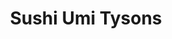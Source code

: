 ---
layout: place
title: Sushi Umi Tysons
permalink: /virginia/tysons/sushi-umi-tysons.html
stateAbbr: VA
stateName: Virginia
cityName: Tysons
seo:
  type: restaurant
  links: null
place_id: ChIJsetWhkZLtokRUTMEcxZQQg8
photos:
  - name: >-
      places/ChIJsetWhkZLtokRUTMEcxZQQg8/photos/AeeoHcJ7PeEvmph8EEM66adPe7-OxUUnA83AkJpMuEtampiYZRx_llDByk4sKiZZXV99VUGO0RUV9HfzBvMGR7_pUWTc50Qc4CHcg5DU2om6UyhVJDDnHVS3xo7bHDNhUjYzGeBdS70z1CUZhZLALk2flH4aww-cFAZ3SRzwpemgX9mIz9LnRJCecEfPoXT1L5JS_mPx09_RpVZyy-tsYLiVL9d_mTgYLepr_z538JWkhgjgYRpPgPglJdsy35kV0AUqNq7jUwQL-D0sg9xNaAx31s08NahA_KWc5j80qRmRTE_LRxtgO8DSEy5IJtlmc8HMtbOfrdX_8TLYoF9W9V8_C7rxoi1gfIp4clohnI3kMtTjidjhwoQcnGInzO1ZA2SmTLIIv3eOMA5IbZEQUWnKa5NVLzE1djn1UGO328h0KZd0lw
    widthPx: 3024
    heightPx: 3024
    authorAttributions:
      - displayName: Y.C. Wu
        uri: https://maps.google.com/maps/contrib/108697551735944542899
        photoUri: >-
          https://lh3.googleusercontent.com/a/ACg8ocK8Co__vTmBRb1MOm0lLf5SZVFDtkRROzWke5DOgc9lO8SuRV4=s100-p-k-no-mo
    flagContentUri: >-
      https://www.google.com/local/imagery/report/?cb_client=maps_api_places.places_api&image_key=!1e10!2sCIHM0ogKEICAgIDr6JSVQQ&hl=en-US
    googleMapsUri: >-
      https://www.google.com/maps/place//data=!3m4!1e2!3m2!1sCIHM0ogKEICAgIDr6JSVQQ!2e10!4m2!3m1!1s0x89b64b468656ebb1:0xf42501673043351
  - name: >-
      places/ChIJsetWhkZLtokRUTMEcxZQQg8/photos/AeeoHcIK5A_3vWExYvqblpWa5vHtHHvK_vOqGw3jsEO06-ERhEXjijn7Lp_cMFe-SrGDzvI0Hbt_elYmNH2m9JqK4gYhOBdNPRvOVqjT2Zc98Cpl6xQJpfOv_aA3XsfN12QTPRO0p1PLwjz-MCnZyP1PCNa2tkwKwpPKD5IeoKbL2uYOsrx4fJIR3saCPfyMkoGaESAqw0B5nDcdPwmT7KFaJV0c15lcQ0NMtVDk6OqkPNGlPmsVR7nF0yvE1OzyWaokT5cVhFeHEuYezlk0k7GDnDCCOif9JpYhibziIOjouiPV4w
    widthPx: 4032
    heightPx: 3024
    authorAttributions:
      - displayName: Sushi Umi Tysons
        uri: https://maps.google.com/maps/contrib/113393778140312923115
        photoUri: >-
          https://lh3.googleusercontent.com/a-/ALV-UjUAih_vSfmZWB8v8VnZYAvbqnZof7f2qP26Ctd-aW8DVbJyNPU=s100-p-k-no-mo
    flagContentUri: >-
      https://www.google.com/local/imagery/report/?cb_client=maps_api_places.places_api&image_key=!1e10!2sAF1QipOQ_X2zDY0LxWLTMsNGg42PPt1_Fc9jIdGbrIsh&hl=en-US
    googleMapsUri: >-
      https://www.google.com/maps/place//data=!3m4!1e2!3m2!1sAF1QipOQ_X2zDY0LxWLTMsNGg42PPt1_Fc9jIdGbrIsh!2e10!4m2!3m1!1s0x89b64b468656ebb1:0xf42501673043351
  - name: >-
      places/ChIJsetWhkZLtokRUTMEcxZQQg8/photos/AeeoHcLxASCHILiW5QEMLmjD7jX0UGIXLrHClxA5Rg0c0UwoyN5_X9q5rQQavW4fZbn-vQViOigqBNd8OKEZWC_9awHw2DnJ53p1uSryIF4wEIRb1xo7mR0X27rb31YUMCTw2oc3_uyXrrf0cTQZHHO04X7wbmS-HerXJPmqoUu0Cvjym19xo2V4aQXsGCg6oMrjo7kPfwCmVpUrYldnhBNtTCFXzro-NX4oAAYYAEmNvMN7RXeKK_rDUsDhb0rmGmeQe76BDVfvA2ooLJ8dG03N-MsSOv2L3ED2DsmZX7IL_V3lLAqQlg1uWwCUqJpCvwBPTo92ntugu7HdUbMCcMBJEE-ihoTkrruzAMbxMF6Xbfr5cTl5-q3yKtR_jeOiHWShFrV-LT7qm_59YB-AhmscXbFL8dzwkArqPcXAecsbq7WHHA
    widthPx: 3024
    heightPx: 4032
    authorAttributions:
      - displayName: Dolores Rejoice Dizon
        uri: https://maps.google.com/maps/contrib/117166458760927746195
        photoUri: >-
          https://lh3.googleusercontent.com/a-/ALV-UjUUjuRBoBPrjGyFRbx5lLn08U0q0BBVuiYoj_rTuQqTbt2d0zeh=s100-p-k-no-mo
    flagContentUri: >-
      https://www.google.com/local/imagery/report/?cb_client=maps_api_places.places_api&image_key=!1e10!2sCIHM0ogKEICAgMCItMn0Lg&hl=en-US
    googleMapsUri: >-
      https://www.google.com/maps/place//data=!3m4!1e2!3m2!1sCIHM0ogKEICAgMCItMn0Lg!2e10!4m2!3m1!1s0x89b64b468656ebb1:0xf42501673043351
  - name: >-
      places/ChIJsetWhkZLtokRUTMEcxZQQg8/photos/AeeoHcL_OEjxzITRGs-msS98spNSo3e6v3FFhZkvDVqHk23ZdJohaQl7icfPWVRVHj6Z0cl0c6_XhF92l1GioNsWjnQdgejL7LH6TZKx6LngmLG4tU1AJ09jUQnwPRSc6XkODJlzgsiT_TPJWq42CdT3sRXDe9z0qDCLQ17Tf3DK5tG524k3ZoHhN0mwbLzzDBP2l5QWVT_pysIC5cy4PnGi1M5G3w9n0iGgTJhnhUqBdwye-fs1JRRedMyLkdyAH4oTDLQxVq4G-lVzclpRgTGO5js7G723_7SdyvZqSXL6BZRVYfopUJOzh312UiPjg6y4B6IbEHBM5wt5fWoXoUaDvsU68NfvHTjouAB_SuV9dk2W9qkVWenqmwBgSkpjRACMZm-pSIAPLeD7m8pr88xG3H1TZAOqCPqh62VieBPe4zSTgB_5
    widthPx: 3902
    heightPx: 2552
    authorAttributions:
      - displayName: Bo
        uri: https://maps.google.com/maps/contrib/116837724913605307572
        photoUri: >-
          https://lh3.googleusercontent.com/a/ACg8ocKkbuFrztoJb5UyXvTALQNoAUd-niJwfde4x9mgleB9JiFuhjJo=s100-p-k-no-mo
    flagContentUri: >-
      https://www.google.com/local/imagery/report/?cb_client=maps_api_places.places_api&image_key=!1e10!2sCIHM0ogKEICAgID7lKDOrwE&hl=en-US
    googleMapsUri: >-
      https://www.google.com/maps/place//data=!3m4!1e2!3m2!1sCIHM0ogKEICAgID7lKDOrwE!2e10!4m2!3m1!1s0x89b64b468656ebb1:0xf42501673043351
  - name: >-
      places/ChIJsetWhkZLtokRUTMEcxZQQg8/photos/AeeoHcI6ISc6FNccGp2N7f1iwMnapvNNfw5fX7rkIv3vQhj-7kfH3InO6PN4Cm39tVKD5Kfx9Nu_cykUttCQjoRbIHBS2epzGgsySuZ-rPEwCKQCa8-e1m5ffldN_1cmmRxUGjJJ-4N-pBWFQFvh3bAknDGlE4xuAVVtpvAFRxy2iaVWjtRZF4T7Ms_NmkU_Rbp4boU8tF3WbtlyijysPmZ9szFhywYq7w8r3JMJor-TrcthMripZIrAAM3_XrHOvOuPV32cAzSUscKbCLMwBniymslcP7VOhrYJtUnuMv07qbYlfnt_ed1_MFCyOrVm_hiEx-eVrVSUHWh78YYLQ01LoME9f_-AqOvI2cnPTcLVAwnrTp6QQrbfm3Ws7hKntB9zSHPm4zhWwM2Vv_Mc0GbBa-6zfa5F8nihEy61ZSkW6uQ
    widthPx: 4800
    heightPx: 3600
    authorAttributions:
      - displayName: Mana
        uri: https://maps.google.com/maps/contrib/112881792792628011618
        photoUri: >-
          https://lh3.googleusercontent.com/a-/ALV-UjUwuAjfAObiDtvQ3tLlJzVf0vxMaAg-pTxThbBsbdVPEnKpMfc1iA=s100-p-k-no-mo
    flagContentUri: >-
      https://www.google.com/local/imagery/report/?cb_client=maps_api_places.places_api&image_key=!1e10!2sCIHM0ogKEICAgID7u_SoIQ&hl=en-US
    googleMapsUri: >-
      https://www.google.com/maps/place//data=!3m4!1e2!3m2!1sCIHM0ogKEICAgID7u_SoIQ!2e10!4m2!3m1!1s0x89b64b468656ebb1:0xf42501673043351
  - name: >-
      places/ChIJsetWhkZLtokRUTMEcxZQQg8/photos/AeeoHcJHGJTkZCRNHzIIySCdN89QWxg3OF9P1oADlq2BYOu8bx0Zifw7seYIsnbaBbOPZ3sV-hRjmBXS2KJl4kwcm1vgt4Ae6cro5JpsWza6fd8_i_fuUYAfv_T157KcxZ2e-Z8x3dUj9IKw215PZRsuwz19t2dmW9jtVjM-pjj51uYLycJ39atLVNoXbKgxAQ1hH4Ig_yvKh0rC5aJ_V6qhul8EvMlYrlwFSrYX8vNTesqYxnlM-n6-c0mwixfod5K6uHeyd12SnHwq8aXU7x7e9WM-osFvsI3lvTyTMi8-OnOrpAJsZwxfc6uxu5IoR9srn27tXMClmZg0_4iPEPxvBABdDSvegfO4fgyEfyU65LUCnU9N4ZyWf1-LLD5GxJWo2UDg7fvPQwnrCDXq7m9LFGv35kkg12JCpSINg3qfYXc-2A
    widthPx: 4000
    heightPx: 3000
    authorAttributions:
      - displayName: JMH
        uri: https://maps.google.com/maps/contrib/104432785261791924458
        photoUri: >-
          https://lh3.googleusercontent.com/a-/ALV-UjU4BP_J2lV_ZYaAGU9LKsIeSMgX8G7soKuBY3T_77DIeqMa_8P7=s100-p-k-no-mo
    flagContentUri: >-
      https://www.google.com/local/imagery/report/?cb_client=maps_api_places.places_api&image_key=!1e10!2sCIHM0ogKEICAgIC__u3oNQ&hl=en-US
    googleMapsUri: >-
      https://www.google.com/maps/place//data=!3m4!1e2!3m2!1sCIHM0ogKEICAgIC__u3oNQ!2e10!4m2!3m1!1s0x89b64b468656ebb1:0xf42501673043351
  - name: >-
      places/ChIJsetWhkZLtokRUTMEcxZQQg8/photos/AeeoHcJMWJ6LEr-zz2FpCDEIeaFoWjviEnimc7Tve7MOpK-i5yFjU6kqIH18x3I5kR4gmp79d3b0cQHeFu13-WRV9jkqAaR26x1p6u65608cmtcD5mm32G93J_zswY2o1RjbkGXIznT_ttJ8Q-UIMDXyGAXFye45O_Op-9bAUnM6uDykOEhgINTn7mbzSPhWJr96lLLC047YreGr2GfbzAXJBRlt2g09AGDpKRcrPdTnVguWnjt5fQMGg2Sq_mD9oP8MK7iSvohx2Kb8Ob-WDEkqUdS8RPR-DeytM3dPu2g0Dnxt0Rx5AuBOSBGGm8DPdZB9TG1Vj7FdP_5kjTReRGzqluAX9hgr3LnMwWBtu2g9tHRfbXAAIUyGiU0405gLRkr7cwT6wOPn8qXFADkA7dgzTOdQdqKsjpTvLGl_UM3A8kf8q_Ts
    widthPx: 3600
    heightPx: 4800
    authorAttributions:
      - displayName: Nick Carvalho
        uri: https://maps.google.com/maps/contrib/118385682312620151107
        photoUri: >-
          https://lh3.googleusercontent.com/a-/ALV-UjWYynfcUAaIyZ9oXr64r7cFatDA6IT24nVulNzwSJyzNg8byYrf=s100-p-k-no-mo
    flagContentUri: >-
      https://www.google.com/local/imagery/report/?cb_client=maps_api_places.places_api&image_key=!1e10!2sCIHM0ogKEICAgIDf9_byzwE&hl=en-US
    googleMapsUri: >-
      https://www.google.com/maps/place//data=!3m4!1e2!3m2!1sCIHM0ogKEICAgIDf9_byzwE!2e10!4m2!3m1!1s0x89b64b468656ebb1:0xf42501673043351
  - name: >-
      places/ChIJsetWhkZLtokRUTMEcxZQQg8/photos/AeeoHcI9-BiwoTdt-z6Esy2e8dd2Trj1ZZ5T73T_8YQp-fKRj_3fwTJOPBEyI5HaP7eSeUy3MErthtN3U-nCRE9Ryjvee1OrRMOFxcW-8JO0sBZwH48_Z9UVPRKjK92Kk7aE5BzXYKrHFVcPw5t0Wkt4lbh7b5NfLno0_tf3wwH8xTAFEO0Gf5hgJT-KPTRF62rd9uWzv6Cxd42MynlGuhFqZc4k-NhEyZkYo-ndPb6hNr7CNmCF-hQwhsqZhyqg1Ma7DUqweGoTKO_uucTe-tstsVsdmsvENVBIXHQTGLT90qrKUGZYmxIF0d1hFYX157gTK8cbIK9W6y190FRBIDh97GYIVo0o12YMxdXsrz9DMmItQTwSqbEZS7tbVyfAkTYaK1hvXHMTNcpe_oasWuREs0_IPHXEcJoYA-a_lUMMJN9_7w
    widthPx: 4096
    heightPx: 2304
    authorAttributions:
      - displayName: Cyris Mu
        uri: https://maps.google.com/maps/contrib/101407144571395864586
        photoUri: >-
          https://lh3.googleusercontent.com/a-/ALV-UjXlipmL1mLgTT2r8D-SJI-_ZT2vyZ6n48uD5vq3_uDHBBxhYLYH=s100-p-k-no-mo
    flagContentUri: >-
      https://www.google.com/local/imagery/report/?cb_client=maps_api_places.places_api&image_key=!1e10!2sCIHM0ogKEICAgICL-vPzZw&hl=en-US
    googleMapsUri: >-
      https://www.google.com/maps/place//data=!3m4!1e2!3m2!1sCIHM0ogKEICAgICL-vPzZw!2e10!4m2!3m1!1s0x89b64b468656ebb1:0xf42501673043351
  - name: >-
      places/ChIJsetWhkZLtokRUTMEcxZQQg8/photos/AeeoHcJRnhOF97Q6csbOwbGM5tambsMW6HT5laWbyfJ99doh6NsWOSyUcVtuK2ZwiLk95G9Dsp3ZFPv6aUsNUNv7brY1vrpxVOnp5JBuUf6S08R8L4SjIo9C40-q3zdtx6pC38S1JVN4BHZMcE1tEbkvq-Q3qveDx87V_i5pYdcfbXRC_cIqvY8QUOJRSdGxuW93E2VcU6aITi4lTegpqyqkLv6KaT8VYKE-3igvzeYBEb6xgosfG_JkilhXYX15GnGSAyeaPqQKtt3yYbsEajDpL-VWariqgWZavoDsY8bWZkVTnLDkve_uGkAsCosv6aGn-12VJCzGyuTP2c9g2o_rDzLLbAXEEbmxfPf-eu8-sBPtkLSPZXzUWNjIUA8ayKINL89GbIM842vxXMpUYKXGIR2xyetfEM2xIxxo2-vWFPNlJA
    widthPx: 3024
    heightPx: 2694
    authorAttributions:
      - displayName: Enrico Aloi
        uri: https://maps.google.com/maps/contrib/116606976408500911005
        photoUri: >-
          https://lh3.googleusercontent.com/a/ACg8ocKbFjbUbZYpsQpJCauYFP3fmkvlljLpOcUKNl_gnwk6UfoOpn0=s100-p-k-no-mo
    flagContentUri: >-
      https://www.google.com/local/imagery/report/?cb_client=maps_api_places.places_api&image_key=!1e10!2sCIHM0ogKEICAgIDbnM-oEw&hl=en-US
    googleMapsUri: >-
      https://www.google.com/maps/place//data=!3m4!1e2!3m2!1sCIHM0ogKEICAgIDbnM-oEw!2e10!4m2!3m1!1s0x89b64b468656ebb1:0xf42501673043351
  - name: >-
      places/ChIJsetWhkZLtokRUTMEcxZQQg8/photos/AeeoHcKDmMM25n0lmPQ3mrpDSq8X3YyglujIHzv4SqqNXKAcshFfFDfXO8keYR8gWZVeoZlieGTBistgDbwMY23mizawLkwgQNT9WQ5L4_YuCnss7SutOLZ564OnLHKrjJJxDF312rV5Ge-0jWNcvEe8R8aqEgDIdG27GacfPK-vwYbT3_eJBJCV8mNelSe2RKSCeDCLinbQlfAseC0fMg_CpHQjtE2-pu7-18DKDIFYgWzJRF8IRgoM00IAOt-fxu0S5QesLTEwTwMxI539kEd_E3TDGV1V8RMfhTp8ilKtWU0JdR3Ez0MZtiYEHDby6cp4ImYCg6DZHrOuJ-f2njsa1Y95wqP24PToChRw7Rz6jIQZnay0FDVR80pu_fh30q44Rjjt2wHCrY_hfesKvvbzawLebQxsOOrUg0qdlt2iKV24LQ
    widthPx: 3024
    heightPx: 4032
    authorAttributions:
      - displayName: Anastasia Novoseltceva
        uri: https://maps.google.com/maps/contrib/108536850447808560237
        photoUri: >-
          https://lh3.googleusercontent.com/a-/ALV-UjWEkAx2Dul2A44e6-qXxLKTgSqNPryrKdzlG-Pbn2PB1hlDAyrO=s100-p-k-no-mo
    flagContentUri: >-
      https://www.google.com/local/imagery/report/?cb_client=maps_api_places.places_api&image_key=!1e10!2sCIHM0ogKEICAgIDb9cnEOA&hl=en-US
    googleMapsUri: >-
      https://www.google.com/maps/place//data=!3m4!1e2!3m2!1sCIHM0ogKEICAgIDb9cnEOA!2e10!4m2!3m1!1s0x89b64b468656ebb1:0xf42501673043351
address: 7615 Colshire Dr, Tysons, VA 22102, USA
street: 7615 Colshire Dr
city: Tysons
state: VA
zip: '22102'
country: USA
neighborhood: null
latitude: '38.924152'
longitude: '-77.207781'
accessibility_options:
  wheelchairAccessibleParking: true
  wheelchairAccessibleEntrance: true
  wheelchairAccessibleSeating: true
business_status: OPERATIONAL
name: Sushi Umi Tysons
google_maps_links:
  directionsUri: >-
    https://www.google.com/maps/dir//''/data=!4m7!4m6!1m1!4e2!1m2!1m1!1s0x89b64b468656ebb1:0xf42501673043351!3e0
  placeUri: https://maps.google.com/?cid=1099529316380980049
  writeAReviewUri: >-
    https://www.google.com/maps/place//data=!4m3!3m2!1s0x89b64b468656ebb1:0xf42501673043351!12e1
  reviewsUri: >-
    https://www.google.com/maps/place//data=!4m4!3m3!1s0x89b64b468656ebb1:0xf42501673043351!9m1!1b1
  photosUri: >-
    https://www.google.com/maps/place//data=!4m3!3m2!1s0x89b64b468656ebb1:0xf42501673043351!10e5
primary_type: Restaurant
opening_hours:
  regular: null
  current: null
secondary_opening_hours:
  regular:
    weekdayDescriptions: null
    type: null
  current:
    weekdayDescriptions: null
    type: null
phone: null
price_level: null
price_range: null
rating: null
rating_count: 0
website: null
description: >-
  About Sushi Umi Tysons in Tysons, VA$$$Sushi Umi Tysons in Tysons, VA,
  provides a welcoming spot for enjoying fresh sushi and traditional Japanese
  dishes, crafted with premium ingredients for an authentic experience. The
  restaurant offers a relaxed atmosphere perfect for savoring specialties like
  omakase, which highlights the artistry of Japanese cuisine. Diners can explore
  a variety of options that emphasize quality and flavor, making it a go-to
  choice for those seeking top-rated sushi near you. With its focus on
  high-quality preparations, this spot stands out among sushi restaurants in the
  area, ideal for anyone looking for a satisfying meal in a comfortable setting.
generative_summary: >-
  About Sushi Umi Tysons in Tysons, VA$$$Sushi Umi Tysons in Tysons, VA,
  provides a welcoming spot for enjoying fresh sushi and traditional Japanese
  dishes, crafted with premium ingredients for an authentic experience. The
  restaurant offers a relaxed atmosphere perfect for savoring specialties like
  omakase, which highlights the artistry of Japanese cuisine. Diners can explore
  a variety of options that emphasize quality and flavor, making it a go-to
  choice for those seeking top-rated sushi near you. With its focus on
  high-quality preparations, this spot stands out among sushi restaurants in the
  area, ideal for anyone looking for a satisfying meal in a comfortable setting.
generative_disclosure: Summarized by AI using the Grok-3-Mini model.
reviews: null
review_summary: >-
  What Diners Are Raving About$$$Folks often praise this spot for its super
  fresh sushi rolls, including tasty favorites that really hit the spot and
  leave you wanting more. The staff comes across as friendly and attentive,
  helping to create a cozy vibe that makes every visit feel inviting and
  enjoyable. Many appreciate how the dishes balance bold flavors with
  high-quality ingredients, turning a simple meal into a memorable experience.
  Overall, it's a solid pick for anyone hunting for the best sushi near me, with
  a welcoming atmosphere that keeps people coming back for more. While it's not
  perfect for everyone, the positive feedback highlights it as a reliable choice
  for casual Japanese dining.
review_disclosure: Summarized by AI using the Grok-3-Mini model.
parking_options: null
payment_options: null
allow_dogs: null
curbside_pickup: null
delivery: null
dine_in: null
good_for_children: null
good_for_groups: null
good_for_sports: null
live_music: null
menu_for_children: null
outdoor_seating: null
reservable: null
restroom: null
serves_beer: null
serves_breakfast: null
serves_brunch: null
serves_cocktails: null
serves_coffee: null
serves_dinner: null
serves_dessert: null
serves_lunch: null
serves_vegetarian_food: null
serves_wine: null
takeout: null
update_category: pro
places_description: null

---